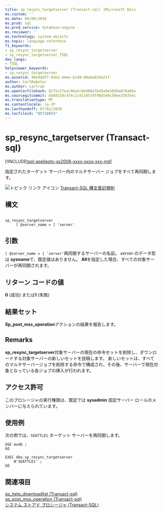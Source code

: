 ```yaml
---
title: sp_resync_targetserver (Transact-sql) |Microsoft Docs
ms.custom: ''
ms.date: 08/09/2016
ms.prod: sql
ms.prod_service: database-engine
ms.reviewer: ''
ms.technology: system-objects
ms.topic: language-reference
f1_keywords:
- sp_resync_targetserver
- sp_resync_targetserver_TSQL
dev_langs:
- TSQL
helpviewer_keywords:
- sp_resync_targetserver
ms.assetid: 40e44df7-d3e3-44ee-b149-08aba629a21f
author: CarlRabeler
ms.author: carlrab
ms.openlocfilehash: 8275c27eac96a5cb6d88e7bd5e9e50d9a878a6be
ms.sourcegitcommit: da88320c474c1c9124574f90d549c50ee3387b4c
ms.translationtype: MT
ms.contentlocale: ja-JP
ms.lasthandoff: 07/01/2020
ms.locfileid: "85718653"
---
```

# <a name="sp_resync_targetserver-transact-sql"></a>sp_resync_targetserver (Transact-sql)
[!INCLUDE[tsql-appliesto-ss2008-xxxx-xxxx-xxx-md](../../includes/applies-to-version/sqlserver.md)]

  指定されたターゲット サーバー内のマルチサーバー ジョブをすべて再同期します。  
  
 ![トピック リンク アイコン](../../database-engine/configure-windows/media/topic-link.gif "トピック リンク アイコン") [Transact-SQL 構文表記規則](../../t-sql/language-elements/transact-sql-syntax-conventions-transact-sql.md)  
  
## <a name="syntax"></a>構文  
  
```  
  
sp_resync_targetserver  
     [ @server_name = ] 'server'  
```  
  
## <a name="arguments"></a>引数  
`[ @server_name = ] 'server'`再同期するサーバーの名前。 *server* のデータ型は **sysname**で、既定値はありません。 **All**を指定した場合、すべての対象サーバーが再同期されます。  
  
## <a name="return-code-values"></a>リターン コードの値  
 **0** (成功) または**1** (失敗)  
  
## <a name="result-sets"></a>結果セット  
 **Sp_post_msx_operation**アクションの結果を報告します。  
  
## <a name="remarks"></a>Remarks  
 **sp_resync_targetserver**対象サーバーの現在の命令セットを削除し、ダウンロードする対象サーバーの新しいセットを投稿します。 新しいセットは、すべてのマルチサーバージョブを削除する命令で構成され、その後、サーバーで現在対象となっている各ジョブの挿入が行われます。  
  
## <a name="permissions"></a>アクセス許可  
 このプロシージャの実行権限は、既定では **sysadmin** 固定サーバー ロールのメンバーに与えられています。  
  
## <a name="examples"></a>使用例  
 次の例では、`SEATTLE1` ターゲット サーバーを再同期します。  
  
```  
USE msdb ;  
GO  
  
EXEC dbo.sp_resync_targetserver  
    N'SEATTLE1' ;  
GO  
```  
  
## <a name="see-also"></a>関連項目  
 [sp_help_downloadlist &#40;Transact-sql&#41;](../../relational-databases/system-stored-procedures/sp-help-downloadlist-transact-sql.md)   
 [sp_post_msx_operation &#40;Transact-sql&#41;](../../relational-databases/system-stored-procedures/sp-post-msx-operation-transact-sql.md)   
 [システム ストアド プロシージャ &#40;Transact-SQL&#41;](../../relational-databases/system-stored-procedures/system-stored-procedures-transact-sql.md)  
  
  
